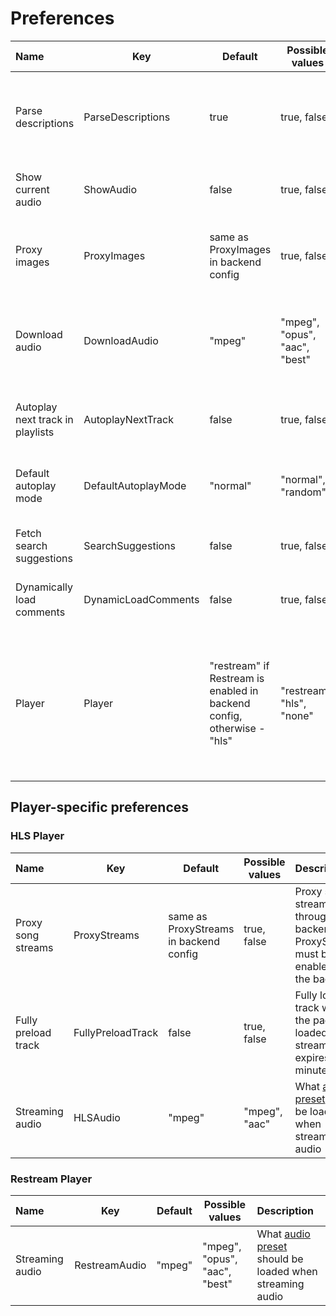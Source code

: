 # Preferences


| Name                             | Key                 | Default                                                                | Possible values               | Description                                                                                                                                                                                                              |
| :--------------------------------- | --------------------- | ------------------------------------------------------------------------ | ------------------------------- | :------------------------------------------------------------------------------------------------------------------------------------------------------------------------------------------------------------------------- |
| Parse descriptions               | ParseDescriptions   | true                                                                   | true, false                   | Turn @mentions, external links (https://example.org) and emails (hello@example.org) inside descriptions into clickable links                                                                                             |
| Show current audio               | ShowAudio           | false                                                                  | true, false                   | Show what [audio preset](AUDIO_PRESETS.md) is being streamed below the audio player                                                                                                                                       |
| Proxy images                     | ProxyImages         | same as ProxyImages in backend config                                  | true, false                   | Proxy images through the backend. ProxyImages must be enabled on the backend                                                                                                                                             |
| Download audio                   | DownloadAudio       | "mpeg"                                                                 | "mpeg", "opus", "aac", "best" | What [audio preset](AUDIO_PRESETS.md) should be loaded when downloading audio with metadata. Restream must be enabled on the backend                                                                                      |
| Autoplay next track in playlists | AutoplayNextTrack   | false                                                                  | true, false                   | Automatically start playlist playback when you open a track from the playlist. Requires JS                                                                                                                               |
| Default autoplay mode            | DefaultAutoplayMode | "normal"                                                               | "normal", "random"            | Default mode for autoplay. Normal - play songs in order. Random - play random song next                                                                                                                                  |
| Fetch search suggestions         | SearchSuggestions   | false                                                                  | true, false                   | Load search suggestions on main page when you type. Requires JS                                                                                                                                                          |
| Dynamically load comments        | DynamicLoadComments | false                                                                  | true, false                   | Dynamically load track comments, without leaving the page. Requires JS                                                                                                                                                   |
| Player                           | Player              | "restream" if Restream is enabled in backend config, otherwise - "hls" | "restream", "hls", "none"     | Method used to play the track in the frontend. HLS - requires JavaScript, loads the track in pieces. Restream - works without JavaScript, loads entire track through the backend right away. None - don't play the track |

## Player-specific preferences

### HLS Player

| Name                | Key               | Default                                | Possible values | Description                                                                         |
| :-------------------- | ------------------- | ---------------------------------------- | ----------------- | :------------------------------------------------------------------------------------ |
| Proxy song streams  | ProxyStreams      | same as ProxyStreams in backend config | true, false     | Proxy song streams through the backend. ProxyStreams must be enabled on the backend |
| Fully preload track | FullyPreloadTrack | false                                  | true, false     | Fully load track when the page is loaded (track stream expires in ~5 minutes)       |
| Streaming audio     | HLSAudio          | "mpeg"                                 | "mpeg", "aac"   | What [audio preset](AUDIO_PRESETS.md) should be loaded when streaming audio          |

### Restream Player


| Name            | Key           | Default | Possible values               | Description                                                                |
| :---------------- | --------------- | --------- | ------------------------------- | :--------------------------------------------------------------------------- |
| Streaming audio | RestreamAudio | "mpeg"  | "mpeg", "opus", "aac", "best" | What [audio preset](AUDIO_PRESETS.md) should be loaded when streaming audio |
